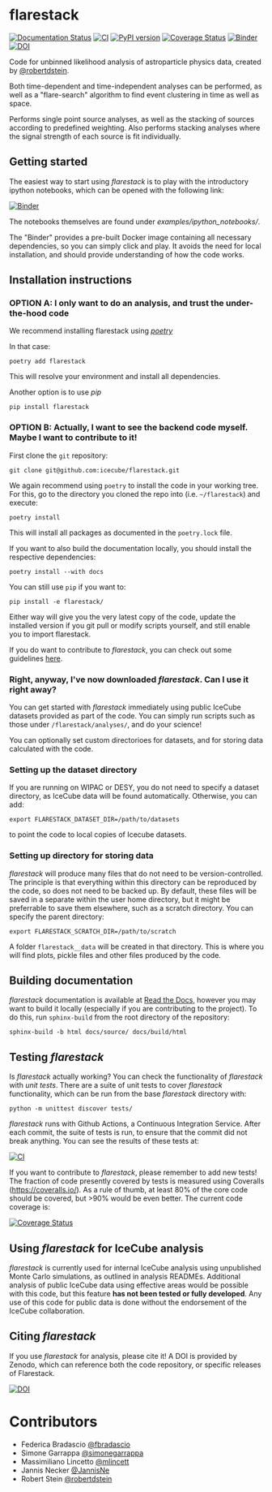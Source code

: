 # flarestack
[![Documentation Status](https://readthedocs.org/projects/flarestack/badge/?version=master)](https://flarestack.readthedocs.io/en/latest/?badge=master) 
[![CI](https://github.com/icecube/flarestack/actions/workflows/continous_integration.yml/badge.svg)](https://github.com/icecube/flarestack/actions/workflows/continous_integration.yml) 
[![PyPI version](https://badge.fury.io/py/flarestack.svg)](https://badge.fury.io/py/flarestack) 
[![Coverage Status](https://coveralls.io/repos/github/icecube/flarestack/badge.svg?branch=master)](https://coveralls.io/github/icecube/flarestack?branch=master) 
[![Binder](https://mybinder.org/badge_logo.svg)](https://mybinder.org/v2/gh/icecube/flarestack/master) 
[![DOI](https://zenodo.org/badge/127512114.svg)](https://zenodo.org/badge/latestdoi/127512114)


Code for unbinned likelihood analysis of astroparticle physics data, created by [@robertdstein](https://github.com/robertdstein).

Both time-dependent and time-independent analyses can be performed, as well as a "flare-search" algorithm to find event clustering in time as well as space.

Performs single point source analyses, as well as the stacking of sources according to predefined weighting. 
Also performs stacking analyses where the signal strength of each source is fit individually.

## Getting started

The easiest way to start using *flarestack* is to play with the introductory ipython notebooks, which can be opened with the following link:

[![Binder](https://mybinder.org/badge_logo.svg)](https://mybinder.org/v2/gh/icecube/flarestack/master)

The notebooks themselves are found under *examples/ipython_notebooks/*.

The "Binder" provides a pre-built Docker image containing all necessary dependencies, so you can simply click and play. It avoids the need for local installation, and should provide understanding of how the code works. 

## Installation instructions

### OPTION A: I only want to do an analysis, and trust the under-the-hood code

We recommend installing flarestack using [*poetry*](https://python-poetry.org)

In that case:
```shell
poetry add flarestack
```

This will resolve your environment and install all dependencies.

Another option is to use *pip*
```shell
pip install flarestack
```

 ### OPTION B: Actually, I want to see the backend code myself. Maybe I want to contribute to it!
 
 First clone the `git` repository:

```shell
git clone git@github.com:icecube/flarestack.git
```

We again recommend using `poetry` to install the code in your working tree. 
For this, go to the directory you cloned the repo into (i.e. `~/flarestack`) and execute:

```shell
poetry install
```
This will install all packages as documented in the `poetry.lock` file.

If you want to also build the documentation locally, you should install the respective dependencies:

```shell
poetry install --with docs
```

You can still use `pip` if you want to:

```shell
pip install -e flarestack/
```
 
Either way will give you the very latest copy of the code, update the installed version if you git pull or modify scripts 
yourself, and still enable you to import flarestack.

If you do want to contribute to _flarestack_, you can check out some guidelines [here](https://github.com/icecube/flarestack/blob/master/CONTRIBUTING.md).


### Right, anyway, I've now downloaded *flarestack*. Can I use it right away?
 
You can get started with *flarestack* immediately using public IceCube datasets provided as part of the code. You can simply run scripts such as those under `/flarestack/analyses/`, and do your science!

You can optionally set custom directorioes for datasets, and for storing data calculated with the code.

### Setting up the dataset directory

If you are running on WIPAC or DESY, you do not need to specify a dataset directory, as IceCube data will be found automatically. Otherwise, you can add:

```shell
export FLARESTACK_DATASET_DIR=/path/to/datasets
```

to point the code to local copies of Icecube datasets.

### Setting up directory for storing data

*flarestack* will produce many files that do not need to be version-controlled. The principle is that everything within this directory can be reproduced by the code, so does not need to be backed up. By default, these files will be saved in a separate within the user home directory, but it might be preferrable to save them elsewhere, such as a scratch directory. You can specify the parent directory:

```shell
export FLARESTACK_SCRATCH_DIR=/path/to/scratch
```

A folder `flarestack__data` will be created in that directory. This is where you will find plots, pickle files and other files produced by the code.

## Building documentation
*flarestack* documentation is available at [Read the Docs](flarestack.readthedocs.io), however you may want to build it locally (especially if you are contributing to the project). To do this, run `sphinx-build` from the root directory of the repository:

```shell
sphinx-build -b html docs/source/ docs/build/html
```

## Testing *flarestack*

Is *flarestack* actually working? You can check the functionality of *flarestack* with *unit tests*. There are a suite of unit tests to cover *flarestack* functionality, which can be run from the base *flarestack* directory with:

 ```shell
 python -m unittest discover tests/
```

*flarestack* runs with Github Actions, a Continuous Integration Service. After each commit, the suite of tests is run, to ensure that the commit did not break anything. You can see the results of these tests at:

[![CI](https://github.com/icecube/flarestack/actions/workflows/continous_integration.yml/badge.svg)](https://github.com/icecube/flarestack/actions/workflows/continous_integration.yml) 

If you want to contribute to *flarestack*, please remember to add new tests! The fraction of code presently covered by tests is measured using Coveralls (https://coveralls.io/). As a rule of thumb, at least 80% of the core code should be covered, but >90% would be even better. The current code coverage is:

[![Coverage Status](https://coveralls.io/repos/github/icecube/flarestack/badge.svg?branch=master)](https://coveralls.io/github/icecube/flarestack?branch=master)

## Using *flarestack* for IceCube analysis

*flarestack* is currently used for internal IceCube analysis using unpublished Monte Carlo simulations, as outlined in analysis READMEs. Additional analysis of public IceCube data using effective areas would be possible with this code, but this feature **has not been tested or fully developed**. Any use of this code for public data is done without the endorsement of the IceCube collaboration.

## Citing *flarestack*

If you use *flarestack* for analysis, please cite it! A DOI is provided by Zenodo, which can reference both the code repository, or specific releases of Flarestack.

[![DOI](https://zenodo.org/badge/127512114.svg)](https://zenodo.org/badge/latestdoi/127512114)

# Contributors

* Federica Bradascio [@fbradascio](https://github.com/fbradascio)
* Simone Garrappa [@simonegarrappa](https://github.com/simonegarrappa)
* Massimiliano Lincetto [@mlincett](https://github.com/mlincett)
* Jannis Necker [@JannisNe](https://github.com/jannisne)
* Robert Stein [@robertdstein](https://github.com/robertdstein)
